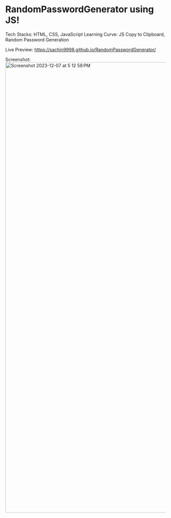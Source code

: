 # RandomPasswordGenerator using JS!

Tech Stacks: HTML, CSS, JavaScript
Learning Curve: JS Copy to Clipboard, Random Password Generation

Live Preview: https://sachin9998.github.io/RandomPasswordGenerator/

Screenshot:
<img width="1415" alt="Screenshot 2023-12-07 at 5 12 58 PM" src="https://github.com/sachin9998/RandomPasswordGenerator/assets/25192452/ede0b1ef-9d02-465b-b5a8-f69da4428fec">
